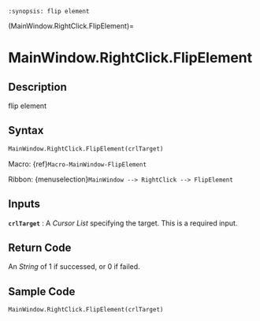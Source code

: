 ```{module} MainWindow.RightClick.FlipElement()
:synopsis: flip element
```

(MainWindow.RightClick.FlipElement)=

# MainWindow.RightClick.FlipElement

## Description

flip element

## Syntax

```python
MainWindow.RightClick.FlipElement(crlTarget)
```

Macro: {ref}`Macro-MainWindow-FlipElement`

Ribbon: {menuselection}`MainWindow --> RightClick --> FlipElement`

## Inputs

**`crlTarget`**
: A _Cursor List_ specifying the target. This is a required input.

## Return Code

An _String_ of 1 if successed, or 0 if failed.

## Sample Code

```python
MainWindow.RightClick.FlipElement(crlTarget)
```
